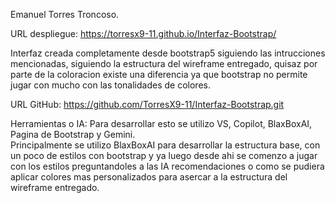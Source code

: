 Emanuel Torres Troncoso.

URL despliegue: https://torresx9-11.github.io/Interfaz-Bootstrap/

Interfaz creada completamente desde bootstrap5 siguiendo las intrucciones mencionadas, siguiendo la estructura del wireframe entregado,
quisaz por parte de la coloracion existe una diferencia ya que bootstrap no permite jugar con mucho con las tonalidades de colores.

URL GitHub: https://github.com/TorresX9-11/Interfaz-Bootstrap.git

Herramientas o IA: Para desarrollar esto se utilizo VS, Copilot, BlaxBoxAI, Pagina de Bootstrap y Gemini.  
  Principalmente se utilizo BlaxBoxAI para desarrollar la estructura base, con un poco de estilos con bootstrap y ya luego desde ahi se comenzo a jugar con los estilos
  preguntandoles a las IA recomendaciones o como se pudiera aplicar colores mas personalizados para asercar a la estructura del wireframe entregado.


